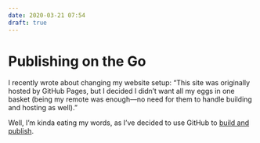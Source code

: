 ```yaml
---
date: 2020-03-21 07:54
draft: true
---
```


# Publishing on the Go

I recently wrote about changing my website setup: “This site was originally hosted by GitHub Pages, but I decided I didn’t want all my eggs in one basket (being my remote was enough—no need for them to handle building and hosting as well).”

Well, I’m kinda eating my words, as I’ve decided to use GitHub to [build and publish](https://github.com/peteschaffner/peteschaffner.com/blob/master/.github/workflows/publish.yml).